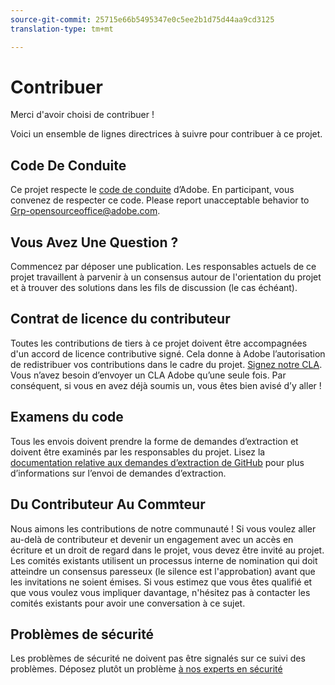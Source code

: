 ```yaml
---
source-git-commit: 25715e66b5495347e0c5ee2b1d75d44aa9cd3125
translation-type: tm+mt

---
```

# Contribuer

Merci d&#39;avoir choisi de contribuer !

Voici un ensemble de lignes directrices à suivre pour contribuer à ce projet.

## Code De Conduite

Ce projet respecte le [code de conduite](code-of-conduct.md) d’Adobe. En participant, vous convenez de respecter ce code. Please report unacceptable behavior to
[Grp-opensourceoffice@adobe.com](mailto:Grp-opensourceoffice@adobe.com).

## Vous Avez Une Question ?

Commencez par déposer une publication. Les responsables actuels de ce projet travaillent à parvenir à un consensus autour de l&#39;orientation du projet et à trouver des solutions dans les fils de discussion (le cas échéant).

## Contrat de licence du contributeur

Toutes les contributions de tiers à ce projet doivent être accompagnées d&#39;un accord de licence contributive signé. Cela donne à Adobe l’autorisation de redistribuer vos contributions dans le cadre du projet. [Signez notre CLA](https://opensource.adobe.com/cla.html). Vous n’avez besoin d’envoyer un CLA Adobe qu’une seule fois. Par conséquent, si vous en avez déjà soumis un, vous êtes bien avisé d’y aller !

## Examens du code

Tous les envois doivent prendre la forme de demandes d’extraction et doivent être examinés par les responsables du projet. Lisez la [documentation relative aux demandes d’extraction de GitHub](https://help.github.com/articles/about-pull-requests/) pour plus d’informations sur l’envoi de demandes d’extraction.

<!--
Lastly, please follow the [pull request template](PULL_REQUEST_TEMPLATE.md) when
submitting a pull request!
-->

## Du Contributeur Au Commteur

Nous aimons les contributions de notre communauté ! Si vous voulez aller au-delà de contributeur et devenir un engagement avec un accès en écriture et un droit de regard dans le projet, vous devez être invité au projet. Les comités existants utilisent un processus interne de nomination qui doit atteindre un consensus paresseux (le silence est l&#39;approbation) avant que les invitations ne soient émises. Si vous estimez que vous êtes qualifié et que vous voulez vous impliquer davantage, n&#39;hésitez pas à contacter les comités existants pour avoir une conversation à ce sujet.

## Problèmes de sécurité

Les problèmes de sécurité ne doivent pas être signalés sur ce suivi des problèmes. Déposez plutôt un problème [à nos experts en sécurité](https://helpx.adobe.com/security/alertus.html)
